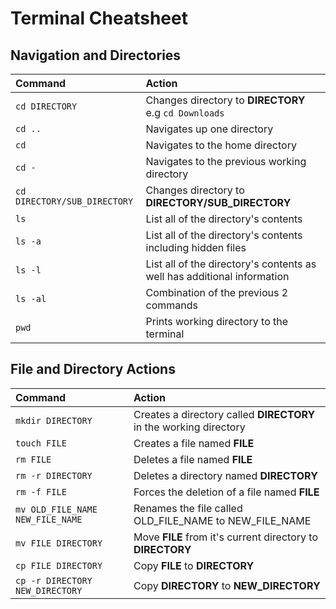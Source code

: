 # Terminal Cheatsheet

## Navigation and Directories

|Command |Action |
|:------|:-------|
|`cd DIRECTORY`| Changes directory to **DIRECTORY** e.g `cd Downloads`|
|`cd ..`| Navigates up one directory|
|`cd`| Navigates to the home directory|
|`cd -`| Navigates to the previous working directory|
|`cd DIRECTORY/SUB_DIRECTORY`| Changes directory to **DIRECTORY/SUB_DIRECTORY**|
|`ls`| List all of the directory's contents|
|`ls -a`| List all of the directory's contents including hidden files|
|`ls -l`| List all of the directory's contents as well has additional information|
|`ls -al`| Combination of the previous 2 commands|
|`pwd`| Prints working directory to the terminal|

## File and Directory Actions

|Command |Action |
|:------|:-------|
|`mkdir DIRECTORY`| Creates a directory called **DIRECTORY** in the working directory|
|`touch FILE`| Creates a file named **FILE**|
|`rm FILE`| Deletes a file named **FILE**|
|`rm -r DIRECTORY`| Deletes a directory named **DIRECTORY**|
|`rm -f FILE`| Forces the deletion of a file named **FILE**|
|`mv OLD_FILE_NAME NEW_FILE_NAME`| Renames the file called OLD_FILE_NAME to NEW_FILE_NAME|
|`mv FILE DIRECTORY`| Move **FILE** from it's current directory to **DIRECTORY**|
|`cp FILE DIRECTORY`| Copy **FILE** to **DIRECTORY**|
|`cp -r DIRECTORY NEW_DIRECTORY`| Copy **DIRECTORY** to **NEW_DIRECTORY**|

